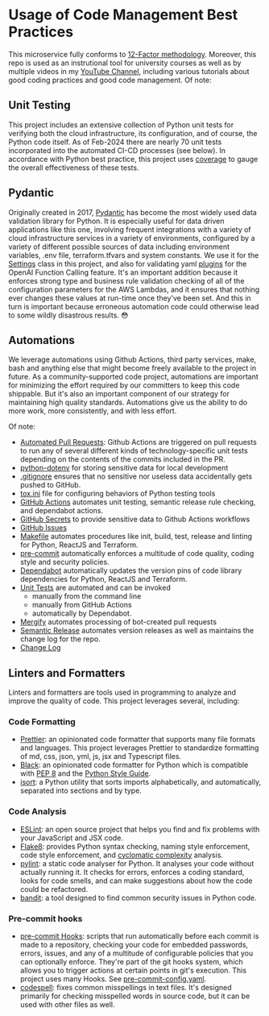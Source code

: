 # Usage of Code Management Best Practices

This microservice fully conforms to [12-Factor methodology](./Twelve_Factor_Methodology.md). Moreover, this repo is used as an instrutional tool for university courses as well as by multiple videos in my [YouTube Channel](https://youtube.com/@FullStackWithLawrence), including various tutorials about good coding practices and good code management. Of note:

## Unit Testing

This project includes an extensive collection of Python unit tests for verifying both the cloud infrastructure, its configuration, and of course, the Python code itself. As of Feb-2024 there are nearly 70 unit tests incorporated into the automated CI-CD processes (see below). In accordance with Python best practice, this project uses [coverage](https://pypi.org/project/coverage/) to gauge the overall effectiveness of these tests.

## Pydantic

Originally created in 2017, [Pydantic](https://docs.pydantic.dev/latest/) has become the most widely used data validation library for Python. It is especially useful for data driven applications like this one, involving frequent integrations with a variety of cloud infrastructure services in a variety of environments, configured by a variety of different possible sources of data including environment variables, .env file, terraform.tfvars and system constants. We use it for the [Settings](../python/openai_api/common/conf.py) class in this project, and also for validating yaml [plugins](.python/smarter/openai_function_calling/custom_config.py) for the OpenAI Function Calling feature. It's an important addition because it enforces strong type and business rule validation checking of all of the configuration parameters for the AWS Lambdas, and it ensures that nothing ever changes these values at run-time once they've been set. And this in turn is important because erroneous automation code could otherwise lead to some wildly disastrous results. 😳

## Automations

We leverage automations using Github Actions, third party services, make, bash and anything else that might become freely available to the project in future. As a community-supported code project, automations are important for minimizing the effort required by our committers to keep this code shippable. But it's also an important component of our strategy for maintaining high quality standards. Automations give us the ability to do more work, more consistently, and with less effort.

Of note:

- [Automated Pull Requests](https://github.com/QueriumCorp/smarter/pulls?q=is%3Apr+is%3Aclosed): Github Actions are triggered on pull requests to run any of several different kinds of technology-specific unit tests depending on the contents of the commits included in the PR.
- [python-dotenv](https://pypi.org/project/python-dotenv/) for storing sensitive data for local development
- [.gitignore](./.gitignore) ensures that no sensitive nor useless data accidentally gets pushed to GitHub.
- [tox.ini](./tox.ini) file for configuring behaviors of Python testing tools
- [GitHub Actions](https://github.com/features/actions) automates unit testing, semantic release rule checking, and dependabot actions.
- [GitHub Secrets](https://github.com/QueriumCorp/smarter/settings/secrets/actions) to provide sensitive data to Github Actions workflows
- [GitHub Issues](https://github.com/features/issues)
- [Makefile](./Makefile) automates procedures like init, build, test, release and linting for Python, ReactJS and Terraform.
- [pre-commit](https://pre-commit.com/) automatically enforces a multitude of code quality, coding style and security policies.
- [Dependabot](https://github.com/dependabot) automatically updates the version pins of code library dependencies for Python, ReactJS and Terraform.
- [Unit Tests](https://docs.pytest.org/) are automated and can be invoked
  - manually from the command line
  - manually from GitHub Actions
  - automatically by Dependabot.
- [Mergify](https://mergify.com/) automates processing of bot-created pull requests
- [Semantic Release](https://github.com/semantic-release/semantic-release) automates version releases as well as maintains the change log for the repo.
- [Change Log](http://keepachangelog.com/)

## Linters and Formatters

Linters and formatters are tools used in programming to analyze and improve the quality of code. This project leverages several, including:

### Code Formatting

- [Prettier](https://prettier.io/): an opinionated code formatter that supports many file formats and languages. This project leverages Prettier to standardize formatting of md, css, json, yml, js, jsx and Typescript files.
- [Black](https://github.com/psf/black): an opinionated code formatter for Python which is compatible with [PEP 8](https://peps.python.org/pep-0008/) and the [Python Style Guide](https://www.python.org/doc/essays/styleguide/).
- [isort](https://pycqa.github.io/isort/): a Python utility that sorts imports alphabetically, and automatically, separated into sections and by type.

### Code Analysis

- [ESLint](https://eslint.org/): an open source project that helps you find and fix problems with your JavaScript and JSX code.
- [Flake8](https://flake8.pycqa.org/en/latest/): provides Python syntax checking, naming style enforcement, code style enforcement, and [cyclomatic complexity](https://en.wikipedia.org/wiki/Cyclomatic_complexity) analysis.
- [pylint](https://pypi.org/project/pylint/): a static code analyser for Python. It analyses your code without actually running it. It checks for errors, enforces a coding standard, looks for code smells, and can make suggestions about how the code could be refactored.
- [bandit](https://github.com/PyCQA/bandit): a tool designed to find common security issues in Python code.

### Pre-commit hooks

- [pre-commit Hooks](https://pre-commit.com/hooks.html): scripts that run automatically before each commit is made to a repository, checking your code for embedded passwords, errors, issues, and any of a multitude of configurable policies that you can optionally enforce. They're part of the git hooks system, which allows you to trigger actions at certain points in git's execution. This project uses many Hooks. See [pre-commit-config.yaml](https://github.com/QueriumCorp/smarter/blob/main/.pre-commit-config.yaml#L45).
- [codespell](https://github.com/codespell-project/codespell): fixes common misspellings in text files. It's designed primarily for checking misspelled words in source code, but it can be used with other files as well.
